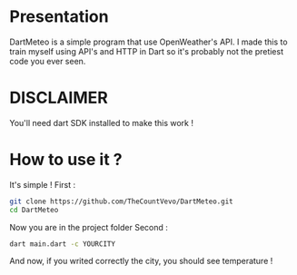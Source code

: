 # Presentation
DartMeteo is a simple program that use OpenWeather's API. I made this to train myself using API's and HTTP in Dart so it's probably not the pretiest code you ever seen.

# DISCLAIMER
You'll need dart SDK installed to make this work !

# How to use it ?
It's simple !
First :
```bash
git clone https://github.com/TheCountVevo/DartMeteo.git
cd DartMeteo
```
Now you are in the project folder
Second :
```bash
dart main.dart -c YOURCITY
```
And now, if you writed correctly the city, you should see temperature !
